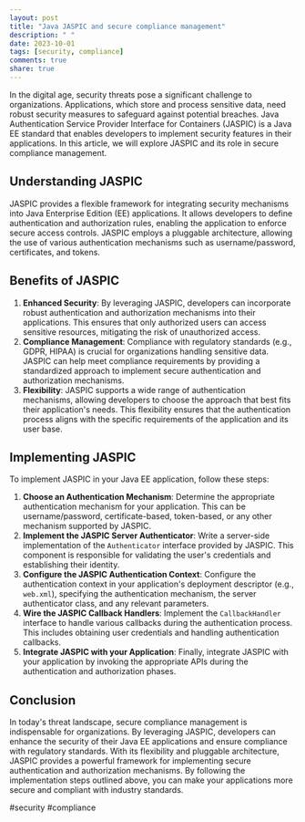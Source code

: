 ```yaml
---
layout: post
title: "Java JASPIC and secure compliance management"
description: " "
date: 2023-10-01
tags: [security, compliance]
comments: true
share: true
---
```


In the digital age, security threats pose a significant challenge to organizations. Applications, which store and process sensitive data, need robust security measures to safeguard against potential breaches. Java Authentication Service Provider Interface for Containers (JASPIC) is a Java EE standard that enables developers to implement security features in their applications. In this article, we will explore JASPIC and its role in secure compliance management.

## Understanding JASPIC

JASPIC provides a flexible framework for integrating security mechanisms into Java Enterprise Edition (EE) applications. It allows developers to define authentication and authorization rules, enabling the application to enforce secure access controls. JASPIC employs a pluggable architecture, allowing the use of various authentication mechanisms such as username/password, certificates, and tokens.

## Benefits of JASPIC

1. **Enhanced Security**: By leveraging JASPIC, developers can incorporate robust authentication and authorization mechanisms into their applications. This ensures that only authorized users can access sensitive resources, mitigating the risk of unauthorized access.
2. **Compliance Management**: Compliance with regulatory standards (e.g., GDPR, HIPAA) is crucial for organizations handling sensitive data. JASPIC can help meet compliance requirements by providing a standardized approach to implement secure authentication and authorization mechanisms.
3. **Flexibility**: JASPIC supports a wide range of authentication mechanisms, allowing developers to choose the approach that best fits their application's needs. This flexibility ensures that the authentication process aligns with the specific requirements of the application and its user base.

## Implementing JASPIC

To implement JASPIC in your Java EE application, follow these steps:

1. **Choose an Authentication Mechanism**: Determine the appropriate authentication mechanism for your application. This can be username/password, certificate-based, token-based, or any other mechanism supported by JASPIC.
2. **Implement the JASPIC Server Authenticator**: Write a server-side implementation of the `Authenticator` interface provided by JASPIC. This component is responsible for validating the user's credentials and establishing their identity.
3. **Configure the JASPIC Authentication Context**: Configure the authentication context in your application's deployment descriptor (e.g., `web.xml`), specifying the authentication mechanism, the server authenticator class, and any relevant parameters.
4. **Wire the JASPIC Callback Handlers**: Implement the `CallbackHandler` interface to handle various callbacks during the authentication process. This includes obtaining user credentials and handling authentication callbacks.
5. **Integrate JASPIC with your Application**: Finally, integrate JASPIC with your application by invoking the appropriate APIs during the authentication and authorization phases.

## Conclusion

In today's threat landscape, secure compliance management is indispensable for organizations. By leveraging JASPIC, developers can enhance the security of their Java EE applications and ensure compliance with regulatory standards. With its flexibility and pluggable architecture, JASPIC provides a powerful framework for implementing secure authentication and authorization mechanisms. By following the implementation steps outlined above, you can make your applications more secure and compliant with industry standards.

#security #compliance